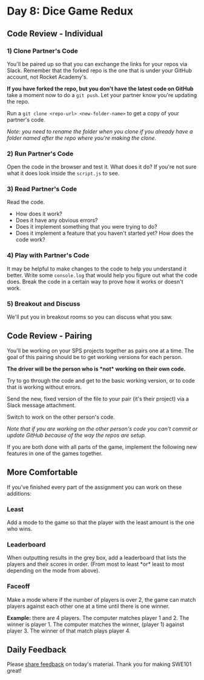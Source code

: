 # Day 8: Dice Game Redux

## Code Review - Individual

### 1\) Clone Partner's Code

You'll be paired up so that you can exchange the links for your repos via Slack. Remember that the forked repo is the one that is under your GitHub account, not Rocket Academy's.

**If you have forked the repo, but you don't have the latest code on GitHub** take a moment now to do a `git push`. Let your partner know you're updating the repo. 

Run a `git clone <repo-url> <new-folder-name>` to get a copy of your partner's code.

_Note: you need to rename the folder when you clone if you already have a folder named after the repo where you're making the clone._

### 2\) Run Partner's Code

Open the code in the browser and test it. What does it do? If you're not sure what it does look inside the `script.js` to see.

### 3\) Read Partner's Code

Read the code.

* How does it work?
* Does it have any obvious errors?
* Does it implement something that you were trying to do? 
* Does it implement a feature that you haven't started yet? How does the code work?

### 4\) Play with Partner's Code

It may be helpful to make changes to the code to help you understand it better. Write some `console.log` that would help you figure out what the code does. Break the code in a certain way to prove how it works or doesn't work.

### 5\) Breakout and Discuss

We'll put you in breakout rooms so you can discuss what you saw. 

## Code Review - Pairing

You'll be working on your SPS projects together as pairs one at a time. The goal of this pairing should be to get working versions for each person.

**The driver will be the person who is \*not\* working on their own code.**

Try to go through the code and get to the basic working version, or to code that is working without errors.

Send the new, fixed version of the file to your pair \(it's their project\) via a Slack message attachment.

Switch to work on the other person's code.

_Note that if you are working on the other person's code you can't commit or update GitHub because of the way the repos are setup._

If you are both done with all parts of the game, implement the following new features in one of the games together.

## More Comfortable

If you've finished every part of the assignment you can work on these additions:

### Least

Add a mode to the game so that the player with the least amount is the one who wins.

### Leaderboard

When outputting results in the grey box, add a leaderboard that lists the players and their scores in order. \(From most to least \*or\* least to most depending on the mode from above\).

### Faceoff

Make a mode where if the number of players is over 2, the game can match players against each other one at a time until there is one winner.

**Example:** there are 4 players. The computer matches player 1 and 2. The winner is player 1. The computer matches the winner, \(player 1\) against player 3. The winner of that match plays player 4. 

## Daily Feedback

Please [share feedback](https://forms.gle/NK3mez8er7pPo7tu5) on today's material. Thank you for making SWE101 great!


